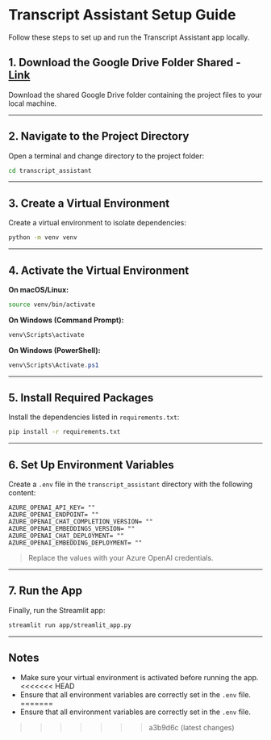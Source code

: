 # Transcript Assistant Setup Guide

Follow these steps to set up and run the Transcript Assistant app locally.

## 1. Download the Google Drive Folder Shared - [Link](https://drive.google.com/drive/folders/1Y8Kcyw45EwXXlR2GuRrfMcUGr2nwBqdL?usp=sharing)

Download the shared Google Drive folder containing the project files to your local machine.

---

## 2. Navigate to the Project Directory

Open a terminal and change directory to the project folder:

```bash
cd transcript_assistant
````

---

## 3. Create a Virtual Environment

Create a virtual environment to isolate dependencies:

```bash
python -m venv venv
```

---

## 4. Activate the Virtual Environment

**On macOS/Linux:**

```bash
source venv/bin/activate
```

**On Windows (Command Prompt):**

```cmd
venv\Scripts\activate
```

**On Windows (PowerShell):**

```powershell
venv\Scripts\Activate.ps1
```

---

## 5. Install Required Packages

Install the dependencies listed in `requirements.txt`:

```bash
pip install -r requirements.txt
```

---

## 6. Set Up Environment Variables

Create a `.env` file in the `transcript_assistant` directory with the following content:

```env
AZURE_OPENAI_API_KEY= ""
AZURE_OPENAI_ENDPOINT= ""
AZURE_OPENAI_CHAT_COMPLETION_VERSION= ""
AZURE_OPENAI_EMBEDDINGS_VERSION= ""
AZURE_OPENAI_CHAT_DEPLOYMENT= ""
AZURE_OPENAI_EMBEDDING_DEPLOYMENT= ""
```

> Replace the values with your Azure OpenAI credentials.

---

## 7. Run the App

Finally, run the Streamlit app:

```bash
streamlit run app/streamlit_app.py
```

---

## Notes

* Make sure your virtual environment is activated before running the app.
<<<<<<< HEAD
* Ensure that all environment variables are correctly set in the `.env` file.
=======
* Ensure that all environment variables are correctly set in the `.env` file.
>>>>>>> a3b9d6c (latest changes)
